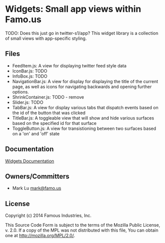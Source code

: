 Widgets: Small app views within Famo.us
=======================================

TODO: Does this just go in twitter-s1/app?
This widget library is a collection of small views with app-specific styling.


## Files

- FeedItem.js: A view for displaying twitter feed style data
- IconBar.js: TODO
- InfoBox.js: TODO
- NavigationBar.js: A view for display for displaying the title of the current 
  page, as well as icons for navigating backwards and opening further options.
- ShrinkContainer.js: TODO - remove
- Slider.js: TODO
- TabBar.js:  A view for display various tabs that dispatch events based on the 
  id of the button that was clicked
- TitleBar.js: A toggleable view that will show and hide various surfaces based 
  on the specified id for that surface
- ToggleButton.js:  A view for transistioning between two surfaces based  on a 
  'on' and 'off' state


## Documentation

[Widgets Documentation][widgets-documentation]


## Owners/Committers
- Mark Lu <mark@famo.us>


## License

Copyright (c) 2014 Famous Industries, Inc.

This Source Code Form is subject to the terms of the Mozilla Public License, 
v. 2.0. If a copy of the MPL was not distributed with this file, You can obtain 
one at http://mozilla.org/MPL/2.0/.


[widgets-documentation]: http://launch.famo.us/docs/current/widgets